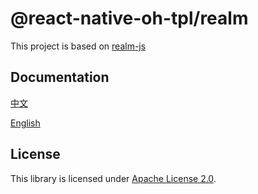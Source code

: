 # @react-native-oh-tpl/realm
This project is based on [realm-js](https://github.com/realm/realm-js)
## Documentation
[中文](https://gitee.com/react-native-oh-library/usage-docs/blob/master/zh-cn/realm-js.md)

[English](https://gitee.com/react-native-oh-library/usage-docs/blob/master/en/realm-js.md)

## License
This library is licensed under [Apache License 2.0](https://github.com/react-native-oh-library/realm-js/blob/sig/LICENSE).

